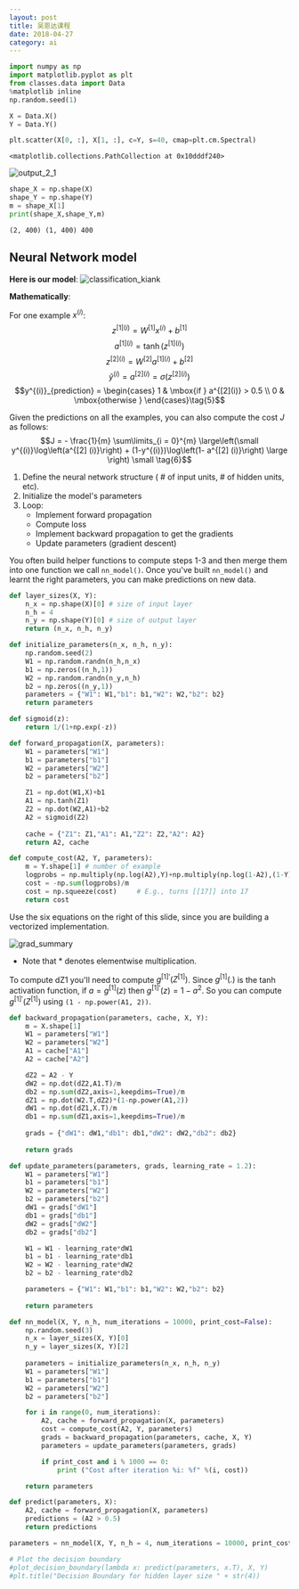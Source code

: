 ```yaml
---
layout: post
title: 吴恩达课程
date: 2018-04-27
category: ai
---
```





```python
import numpy as np
import matplotlib.pyplot as plt
from classes.data import Data
%matplotlib inline
np.random.seed(1)
```


```python
X = Data.X()
Y = Data.Y()
```


```python
plt.scatter(X[0, :], X[1, :], c=Y, s=40, cmap=plt.cm.Spectral)
```




    <matplotlib.collections.PathCollection at 0x10dddf240>


![output_2_1](https://i.imgur.com/ppiRdks.png)



```python
shape_X = np.shape(X)
shape_Y = np.shape(Y)
m = shape_X[1]
print(shape_X,shape_Y,m)
```

    (2, 400) (1, 400) 400


## Neural Network model

**Here is our model**:
![classification_kiank](https://i.imgur.com/IpQUh85.png)

**Mathematically**:

For one example $x^{(i)}$:
$$z^{[1] (i)} =  W^{[1]} x^{(i)} + b^{[1]}\tag{1}$$ 
$$a^{[1] (i)} = \tanh(z^{[1] (i)})\tag{2}$$
$$z^{[2] (i)} = W^{[2]} a^{[1] (i)} + b^{[2]}\tag{3}$$
$$\hat{y}^{(i)} = a^{[2] (i)} = \sigma(z^{ [2] (i)})\tag{4}$$
$$y^{(i)}_{prediction} = \begin{cases} 1 & \mbox{if } a^{[2](i)} > 0.5 \\ 0 & \mbox{otherwise } \end{cases}\tag{5}$$

Given the predictions on all the examples, you can also compute the cost $J$ as follows: 
$$J = - \frac{1}{m} \sum\limits_{i = 0}^{m} \large\left(\small y^{(i)}\log\left(a^{[2] (i)}\right) + (1-y^{(i)})\log\left(1- a^{[2] (i)}\right)  \large  \right) \small \tag{6}$$

1. Define the neural network structure ( # of input units,  # of hidden units, etc). 
2. Initialize the model's parameters
3. Loop:
    - Implement forward propagation
    - Compute loss
    - Implement backward propagation to get the gradients
    - Update parameters (gradient descent)

You often build helper functions to compute steps 1-3 and then merge them into one function we call `nn_model()`. Once you've built `nn_model()` and learnt the right parameters, you can make predictions on new data.


```python
def layer_sizes(X, Y):
    n_x = np.shape(X)[0] # size of input layer
    n_h = 4
    n_y = np.shape(Y)[0] # size of output layer
    return (n_x, n_h, n_y)
```


```python
def initialize_parameters(n_x, n_h, n_y):
    np.random.seed(2) 
    W1 = np.random.randn(n_h,n_x)
    b1 = np.zeros((n_h,1))
    W2 = np.random.randn(n_y,n_h)
    b2 = np.zeros((n_y,1))  
    parameters = {"W1": W1,"b1": b1,"W2": W2,"b2": b2}
    return parameters
```


```python
def sigmoid(z):
    return 1/(1+np.exp(-z))

def forward_propagation(X, parameters):
    W1 = parameters["W1"]
    b1 = parameters["b1"]
    W2 = parameters["W2"]
    b2 = parameters["b2"]

    Z1 = np.dot(W1,X)+b1
    A1 = np.tanh(Z1)
    Z2 = np.dot(W2,A1)+b2
    A2 = sigmoid(Z2)
    
    cache = {"Z1": Z1,"A1": A1,"Z2": Z2,"A2": A2}
    return A2, cache
```


```python
def compute_cost(A2, Y, parameters):
    m = Y.shape[1] # number of example
    logprobs = np.multiply(np.log(A2),Y)+np.multiply(np.log(1-A2),(1-Y))
    cost = -np.sum(logprobs)/m
    cost = np.squeeze(cost)     # E.g., turns [[17]] into 17     
    return cost
```

Use the six equations on the right of this slide, since you are building a vectorized implementation.  

![grad_summary](https://i.imgur.com/8S18nKN.png)


- Note that $*$ denotes elementwise multiplication.
    

To compute dZ1 you'll need to compute $g^{[1]'}(Z^{[1]})$. Since $g^{[1]}(.)$ is the tanh activation function, if $a = g^{[1]}(z)$ then $g^{[1]'}(z) = 1-a^2$. So you can compute 
    $g^{[1]'}(Z^{[1]})$ using `(1 - np.power(A1, 2))`.


```python
def backward_propagation(parameters, cache, X, Y):
    m = X.shape[1]
    W1 = parameters["W1"]
    W2 = parameters["W2"]
    A1 = cache["A1"]
    A2 = cache["A2"]

    dZ2 = A2 - Y
    dW2 = np.dot(dZ2,A1.T)/m
    db2 = np.sum(dZ2,axis=1,keepdims=True)/m
    dZ1 = np.dot(W2.T,dZ2)*(1-np.power(A1,2))
    dW1 = np.dot(dZ1,X.T)/m
    db1 = np.sum(dZ1,axis=1,keepdims=True)/m
    
    grads = {"dW1": dW1,"db1": db1,"dW2": dW2,"db2": db2}
    
    return grads
```


```python
def update_parameters(parameters, grads, learning_rate = 1.2):
    W1 = parameters["W1"]
    b1 = parameters["b1"]
    W2 = parameters["W2"]
    b2 = parameters["b2"]
    dW1 = grads["dW1"]
    db1 = grads["db1"]
    dW2 = grads["dW2"]
    db2 = grads["db2"]

    W1 = W1 - learning_rate*dW1
    b1 = b1 - learning_rate*db1
    W2 = W2 - learning_rate*dW2
    b2 = b2 - learning_rate*db2

    parameters = {"W1": W1,"b1": b1,"W2": W2,"b2": b2}
    
    return parameters
```


```python
def nn_model(X, Y, n_h, num_iterations = 10000, print_cost=False):
    np.random.seed(3)
    n_x = layer_sizes(X, Y)[0]
    n_y = layer_sizes(X, Y)[2]
    
    parameters = initialize_parameters(n_x, n_h, n_y)
    W1 = parameters["W1"]
    b1 = parameters["b1"]
    W2 = parameters["W2"]
    b2 = parameters["b2"]

    for i in range(0, num_iterations):
        A2, cache = forward_propagation(X, parameters)
        cost = compute_cost(A2, Y, parameters)
        grads = backward_propagation(parameters, cache, X, Y)
        parameters = update_parameters(parameters, grads)

        if print_cost and i % 1000 == 0:
            print ("Cost after iteration %i: %f" %(i, cost))

    return parameters
```


```python
def predict(parameters, X):
    A2, cache = forward_propagation(X, parameters)
    predictions = (A2 > 0.5)
    return predictions
```


```python
parameters = nn_model(X, Y, n_h = 4, num_iterations = 10000, print_cost=True)

# Plot the decision boundary
#plot_decision_boundary(lambda x: predict(parameters, x.T), X, Y)
#plt.title("Decision Boundary for hidden layer size " + str(4))
```
